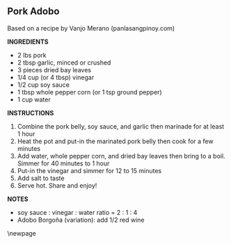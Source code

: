 ## Pork Adobo

Based on a recipe by Vanjo Merano (panlasangpinoy.com)
 
**INGREDIENTS**

- 2 lbs pork
- 2 tbsp garlic, minced or crushed
- 3 pieces dried bay leaves
- 1/4 cup (or 4 tbsp) vinegar
- 1/2 cup soy sauce
- 1 tbsp whole pepper corn (or 1 tsp ground pepper)
- 1 cup water

**INSTRUCTIONS**

1. Combine the pork belly, soy sauce, and garlic then marinade for at least 1 hour
1. Heat the pot and put-in the marinated pork belly then cook for a few minutes
1. Add water, whole pepper corn, and dried bay leaves then bring to a boil. Simmer for 40 minutes to 1 hour
1. Put-in the vinegar and simmer for 12 to 15 minutes
1. Add salt to taste
1. Serve hot. Share and enjoy!

**NOTES**

- soy sauce : vinegar : water ratio = 2 : 1 : 4
- Adobo Borgoña (variation): add 1/2 red wine

\newpage 
